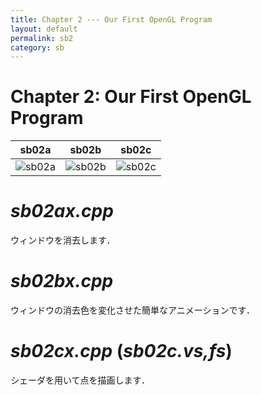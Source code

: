```yaml
---
title: Chapter 2 --- Our First OpenGL Program
layout: default
permalink: sb2
category: sb
---
```


# Chapter 2: Our First OpenGL Program

 sb02a | sb02b | sb02c |
:-------:|:-------:|:-------:|
 ![sb02a]() | ![sb02b]() | ![sb02c]()

# *sb02ax.cpp*

ウィンドウを消去します．

# *sb02bx.cpp*

ウィンドウの消去色を変化させた簡単なアニメーションです．

# *sb02cx.cpp* (*sb02c.vs,fs*)

シェーダを用いて点を描画します．
